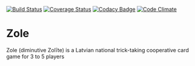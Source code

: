 [![Build Status](https://travis-ci.org/marisabele/Zole.svg?branch=master)](https://travis-ci.org/marisabele/Zole)
[![Coverage Status](https://coveralls.io/repos/github/marisabele/Zole/badge.svg?branch=master)](https://coveralls.io/github/marisabele/Zole?branch=master)
[![Codacy Badge](https://api.codacy.com/project/badge/Grade/61baf5ab1cea4751b8090a7c1126c8a2)](https://www.codacy.com/app/marisabele/Zole?utm_source=github.com&amp;utm_medium=referral&amp;utm_content=marisabele/Zole&amp;utm_campaign=Badge_Grade)
[![Code Climate](https://codeclimate.com/github/marisabele/Zole/badges/gpa.svg)](https://codeclimate.com/github/marisabele/Zole)
# Zole
Zole (diminutive Zolīte) is a Latvian national trick-taking cooperative card game for 3 to 5 players
